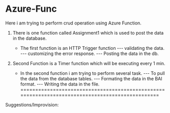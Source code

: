 # Azure-Func
Here i am trying to perform crud operation using Azure Function.
1. There is one function called Assignment1 which is used to post the data in the database.
    - The first function is an HTTP Trigger function
        --- validating the data.
        --- customizing the error response.
        --- Posting the data in the db.
        
2. Second Function is a Timer function which will be executing every 1 min.

    - In the second function i am trying to perform several task.
        --- To pull the data from the database tables.
        --- Formating the data in the BAI format.
        --- Writing the data in the file.
 ================================================================================================
 
Suggestions/Improvision:
